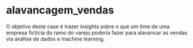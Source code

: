 # alavancagem_vendas
O objetivo deste case é trazer insights sobre o que um time de uma empresa fictícia do ramo do varejo poderia fazer para alavancar as vendas via análise de dados e machine learning. 
